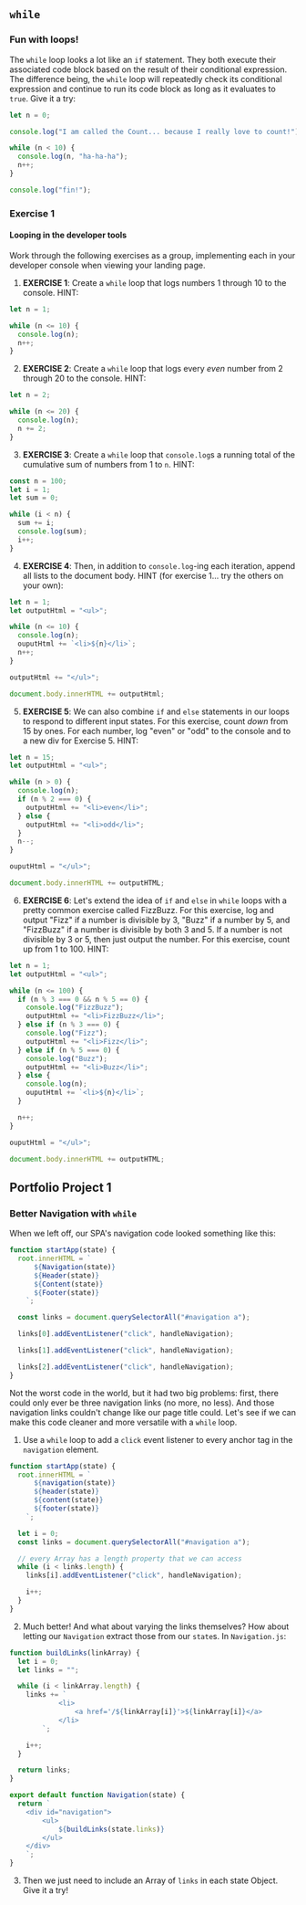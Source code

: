 ## `while`

### Fun with loops!

The `while` loop looks a lot like an `if` statement. They both execute their associated code block based on the result of their conditional expression. The difference being, the `while` loop will repeatedly check its conditional expression and continue to run its code block as long as it evaluates to `true`. Give it a try:

```javascript
let n = 0;

console.log("I am called the Count... because I really love to count!");

while (n < 10) {
  console.log(n, "ha-ha-ha");
  n++;
}

console.log("fin!");
```

### Exercise 1

#### Looping in the developer tools

Work through the following exercises as a group, implementing each in your developer console when viewing your landing page.

1. **EXERCISE 1**: Create a `while` loop that logs numbers 1 through 10 to the console. HINT:

```javascript
let n = 1;

while (n <= 10) {
  console.log(n);
  n++;
}
```

2. **EXERCISE 2**: Create a `while` loop that logs every _even_ number from 2 through 20 to the console. HINT:

```javascript
let n = 2;

while (n <= 20) {
  console.log(n);
  n += 2;
}
```

3. **EXERCISE 3**: Create a `while` loop that `console.log`s a running total of the cumulative sum of numbers from 1 to `n`. HINT:

```javascript
const n = 100;
let i = 1;
let sum = 0;

while (i < n) {
  sum += i;
  console.log(sum);
  i++;
}
```

4. **EXERCISE 4**: Then, in addition to `console.log`-ing each iteration, append all lists to the document body. HINT (for exercise 1... try the others on your own):

```javascript
let n = 1;
let outputHtml = "<ul>";

while (n <= 10) {
  console.log(n);
  ouputHtml += `<li>${n}</li>`;
  n++;
}

outputHtml += "</ul>";

document.body.innerHTML += outputHtml;
```

5. **EXERCISE 5**: We can also combine `if` and `else` statements in our loops to respond to different input states. For this exercise, count _down_ from 15 by ones. For each number, log "even" or "odd" to the console and to a new div for Exercise 5. HINT:

```javascript
let n = 15;
let outputHtml = "<ul>";

while (n > 0) {
  console.log(n);
  if (n % 2 === 0) {
    outputHtml += "<li>even</li>";
  } else {
    outputHtml += "<li>odd</li>";
  }
  n--;
}

ouputHtml = "</ul>";

document.body.innerHTML += outputHTML;
```

6. **EXERCISE 6**: Let's extend the idea of `if` and `else` in `while` loops with a pretty common exercise called FizzBuzz. For this exercise, log and output "Fizz" if a number is divisible by 3, "Buzz" if a number by 5, and "FizzBuzz" if a number is divisible by both 3 and 5. If a number is not divisible by 3 or 5, then just output the number. For this exercise, count up from 1 to 100. HINT:

```javascript
let n = 1;
let outputHtml = "<ul>";

while (n <= 100) {
  if (n % 3 === 0 && n % 5 == 0) {
    console.log("FizzBuzz");
    outputHtml += "<li>FizzBuzz</li>";
  } else if (n % 3 === 0) {
    console.log("Fizz");
    outputHtml += "<li>Fizz</li>";
  } else if (n % 5 === 0) {
    console.log("Buzz");
    outputHtml += "<li>Buzz</li>";
  } else {
    console.log(n);
    ouputHtml += `<li>${n}</li>`;
  }

  n++;
}

ouputHtml = "</ul>";

document.body.innerHTML += outputHTML;
```

## Portfolio Project 1

### Better Navigation with `while`

When we left off, our SPA's navigation code looked something like this:

```javascript
function startApp(state) {
  root.innerHTML = `
      ${Navigation(state)}
      ${Header(state)}
      ${Content(state)}
      ${Footer(state)}
    `;

  const links = document.querySelectorAll("#navigation a");

  links[0].addEventListener("click", handleNavigation);

  links[1].addEventListener("click", handleNavigation);

  links[2].addEventListener("click", handleNavigation);
}
```

Not the worst code in the world, but it had two big problems: first, there could only ever be three navigation links (no more, no less). And those navigation links couldn't change like our page title could. Let's see if we can make this code cleaner and more versatile with a `while` loop.

1. Use a `while` loop to add a `click` event listener to every anchor tag in the `navigation` element.

```javascript
function startApp(state) {
  root.innerHTML = `
      ${navigation(state)}
      ${header(state)}
      ${content(state)}
      ${footer(state)}
    `;

  let i = 0;
  const links = document.querySelectorAll("#navigation a");

  // every Array has a length property that we can access
  while (i < links.length) {
    links[i].addEventListener("click", handleNavigation);

    i++;
  }
}
```

2. Much better! And what about varying the links themselves? How about letting our `Navigation` extract those from our `state`s. In `Navigation.js`:

```javascript
function buildLinks(linkArray) {
  let i = 0;
  let links = "";

  while (i < linkArray.length) {
    links += `
            <li>
                <a href='/${linkArray[i]}'>${linkArray[i]}</a>
            </li>
        `;

    i++;
  }

  return links;
}

export default function Navigation(state) {
  return `
    <div id="navigation">
        <ul>
            ${buildLinks(state.links)}
        </ul>
    </div>
    `;
}
```

3. Then we just need to include an Array of `links` in each state Object. Give it a try!
